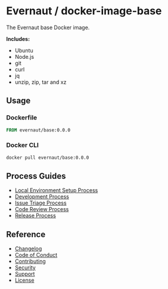 # Evernaut / docker-image-base

The Evernaut base Docker image.

**Includes:**

- Ubuntu
- Node.js
- git
- curl
- jq
- unzip, zip, tar and xz

## Usage

### Dockerfile

```Dockerfile
FROM evernaut/base:0.0.0
```

### Docker CLI

```sh
docker pull evernaut/base:0.0.0
```

## Process Guides

- [Local Environment Setup Process](./docs/LOCAL_ENVIRONMENT_SETUP_PROCESS.md "Local Environment Setup Process")
- [Development Process](./docs/DEVELOPMENT_PROCESS.md "Development Process")
- [Issue Triage Process](./docs/ISSUE_TRIAGE_PROCESS.md "Issue Triage Process")
- [Code Review Process](./docs/CODE_REVIEW_PROCESS.md "Code Review Process")
- [Release Process](./docs/RELEASE_PROCESS.md "Release Process")

## Reference

- [Changelog](./CHANGELOG.md "Changelog")
- [Code of Conduct](./docs/CODE_OF_CONDUCT.md "Code of Conduct")
- [Contributing](./docs/CONTRIBUTING.md "Contributing")
- [Security](./docs/SECURITY.md "Security")
- [Support](./docs/SUPPORT.md "Support")
- [License](./LICENSE.md "License")
